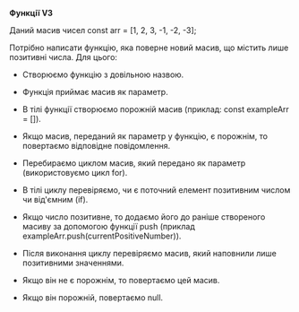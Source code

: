 **Функції V3**

Даний масив чисел const arr = [1, 2, 3, -1, -2, -3];

Потрібно написати функцію, яка поверне новий масив, що містить лише позитивні числа. Для цього:

* Створюємо функцію з довільною назвою.

* Функція приймає масив як параметр.

* В тілі функції створюємо порожній масив (приклад: const exampleArr = []).

* Якщо масив, переданий як параметр у функцію, є порожнім, то повертаємо відповідне повідомлення.

* Перебираємо циклом масив, який передано як параметр (використовуємо цикл for).

* В тілі циклу перевіряємо, чи є поточний елемент позитивним числом чи від'ємним (if).

* Якщо число позитивне, то додаємо його до раніше створеного масиву за допомогою функції push (приклад exampleArr.push(currentPositiveNumber)).

* Після виконання циклу перевіряємо масив, який наповнили лише позитивними значеннями.

* Якщо він не є порожнім, то повертаємо цей масив.

* Якщо він порожній, повертаємо null.
